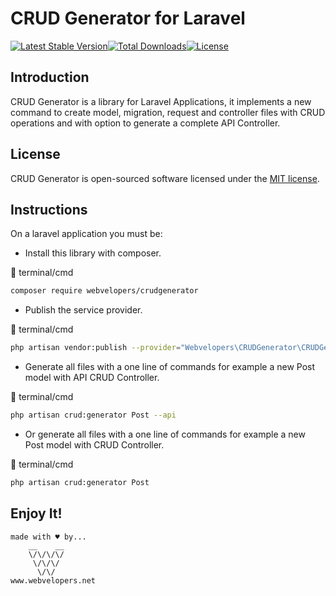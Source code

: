 # CRUD Generator for Laravel

[![Latest Stable Version](https://poser.pugx.org/webvelopers/crudgenerator/v)](//packagist.org/packages/webvelopers/crudgenerator)[![Total Downloads](https://poser.pugx.org/webvelopers/crudgenerator/downloads)](//packagist.org/packages/webvelopers/crudgenerator)[![License](https://poser.pugx.org/webvelopers/crudgenerator/license)](//packagist.org/packages/webvelopers/crudgenerator)

## Introduction

CRUD Generator is a library for Laravel Applications, it implements a new command to create model, migration, request and controller files with CRUD operations and with option to generate a complete API Controller.

## License

CRUD Generator is open-sourced software licensed under the [MIT license](LICENSE.md).

## Instructions

On a laravel application you must be:

-   Install this library with composer.

🔳 terminal/cmd

```bash
composer require webvelopers/crudgenerator
```

-   Publish the service provider.

🔳 terminal/cmd

```bash
php artisan vendor:publish --provider="Webvelopers\CRUDGenerator\CRUDGeneratorServiceProvider"
```

-   Generate all files with a one line of commands for example a new Post model with API CRUD Controller.

🔳 terminal/cmd

```bash
php artisan crud:generator Post --api
```

-   Or generate all files with a one line of commands for example a new Post model with CRUD Controller.

🔳 terminal/cmd

```bash
php artisan crud:generator Post
```

## Enjoy It!

```
made with ♥ by...
    __    __
    \/\/\/\/
     \/\/\/
      \/\/
www.webvelopers.net
```
